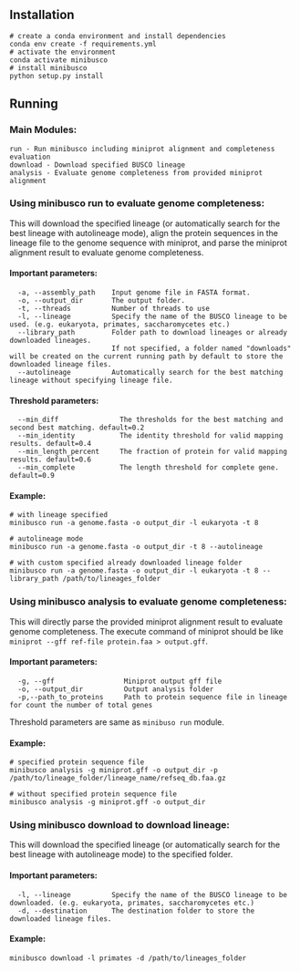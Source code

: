 Installation
------------

```
# create a conda environment and install dependencies
conda env create -f requirements.yml
# activate the environment
conda activate minibusco
# install minibusco
python setup.py install
```

## Running

### Main Modules:

```angular2html
run - Run minibusco including miniprot alignment and completeness evaluation
download - Download specified BUSCO lineage
analysis - Evaluate genome completeness from provided miniprot alignment
```

### Using minibusco run to evaluate genome completeness:

This will download the specified lineage (or automatically search for the best lineage with autolineage mode), align the
protein sequences in the lineage file to the genome sequence with miniprot, and parse the miniprot alignment result to
evaluate genome completeness.

#### Important parameters:
```angular2html
  -a, --assembly_path    Input genome file in FASTA format.
  -o, --output_dir       The output folder.
  -t, --threads          Number of threads to use
  -l, --lineage          Specify the name of the BUSCO lineage to be used. (e.g. eukaryota, primates, saccharomycetes etc.)
  --library_path         Folder path to download lineages or already downloaded lineages. 
                         If not specified, a folder named "downloads" will be created on the current running path by default to store the downloaded lineage files.
  --autolineage          Automatically search for the best matching lineage without specifying lineage file.
```

#### Threshold parameters:
```angular2html
  --min_diff               The thresholds for the best matching and second best matching. default=0.2
  --min_identity           The identity threshold for valid mapping results. default=0.4
  --min_length_percent     The fraction of protein for valid mapping results. default=0.6
  --min_complete           The length threshold for complete gene. default=0.9
```

#### Example:
```angular2html
# with lineage specified
minibusco run -a genome.fasta -o output_dir -l eukaryota -t 8

# autolineage mode
minibusco run -a genome.fasta -o output_dir -t 8 --autolineage

# with custom specified already downloaded lineage folder
minibusco run -a genome.fasta -o output_dir -l eukaryota -t 8 --library_path /path/to/lineages_folder
```

### Using minibusco analysis to evaluate genome completeness:
This will directly parse the provided miniprot alignment result to evaluate genome completeness. The execute command of miniprot should be like `miniprot --gff ref-file protein.faa > output.gff`.
#### Important parameters:
```angular2html
  -g, --gff                 Miniprot output gff file
  -o, --output_dir          Output analysis folder
  -p,--path_to_proteins     Path to protein sequence file in lineage for count the number of total genes
```
Threshold parameters are same as `minibuso run` module.

#### Example:
```angular2html
# specified protein sequence file
minibusco analysis -g miniprot.gff -o output_dir -p /path/to/lineage_folder/lineage_name/refseq_db.faa.gz

# without specified protein sequence file
minibusco analysis -g miniprot.gff -o output_dir
```

### Using minibusco download to download lineage:
This will download the specified lineage (or automatically search for the best lineage with autolineage mode) to the specified folder.
#### Important parameters:
```angular2html
  -l, --lineage          Specify the name of the BUSCO lineage to be downloaded. (e.g. eukaryota, primates, saccharomycetes etc.)
  -d, --destination      The destination folder to store the downloaded lineage files.
```

#### Example:
```angular2html
minibusco download -l primates -d /path/to/lineages_folder
```

